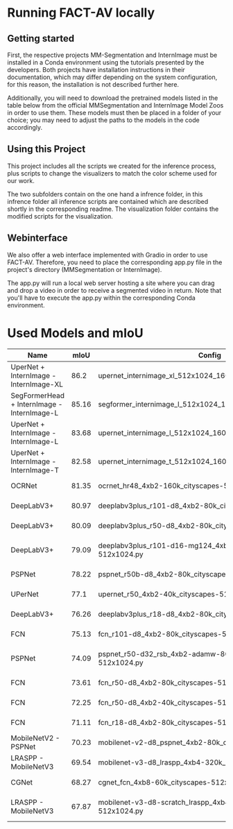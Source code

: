 



# Running FACT-AV locally



## Getting started

First, the respective projects MM-Segmentation and InternImage must be installed in a Conda environment using the tutorials presented by the developers. Both projects have installation instructions in their documentation, which may differ depending on the system configuration, for this reason, the installation is not described further here.

Additionally, you will need to download the pretrained models listed in the table below from the official MMSegmentation and InternImage Model Zoos in order to use them. These models must then be placed in a folder of your choice; you may need to adjust the paths to the models in the code accordingly.

## Using this Project

This project includes all the scripts we created for the inference process, plus scripts to change the visualizers to match the color scheme used for our work.

The two subfolders contain on the one hand a infrence folder, in this infrence folder all inference scripts are contained which are described shortly in the corresponding readme. The visualization folder contains the modified scripts for the visualization.


## Webinterface

We also offer a web interface implemented with Gradio in order to use FACT-AV. Therefore, you need to place the corresponding app.py file in the project's directory (MMSegmentation or InternImage).

The app.py will run a local web server hosting a site where you can drag and drop a video in order to receive a segmented video in return. Note that you'll have to execute the app.py within the corresponding Conda environment.

# Used Models and mIoU



| Name                                        | mIoU  | Config                                                          | Model                                                                                  | Command LaTex                 |
|---------------------------------------------|-------|-----------------------------------------------------------------|----------------------------------------------------------------------------------------|-------------------------------|
| UperNet + InternImage - InternImage-XL      | 86.2  | upernet_internimage_xl_512x1024_160k_mapillary2cityscapes.py    | upernet_internimage_xl_512x1024_160k_mapillary2cityscapes.pth                          | \cite{wang2023internimage}    |
| SegFormerHead + InternImage - InternImage-L | 85.16 | segformer_internimage_l_512x1024_160k_mapillary2cityscapes.py   | segformer_internimage_l_512x1024_160k_mapillary2cityscapes.pth                         | \cite{wang2023internimage}    |
| UperNet + InternImage - InternImage-L       | 83.68 | upernet_internimage_l_512x1024_160k_cityscapes.py               | upernet_internimage_l_512x1024_160k_cityscapes.pth                                     | \cite{wang2023internimage}    |
| UperNet + InternImage - InternImage-T       | 82.58 | upernet_internimage_t_512x1024_160k_cityscapes.py               | upernet_internimage_t_512x1024_160k_cityscapes.pth                                     | \cite{wang2023internimage}    |
| OCRNet                                      | 81.35 | ocrnet_hr48_4xb2-160k_cityscapes-512x1024.py                    | ocrnet_hr48_512x1024_160k_cityscapes_20200602_191037-dfbf1b0c.pth                      | \cite{yuan2021segmentation}   |
| DeepLabV3+                                  | 80.97 | deeplabv3plus_r101-d8_4xb2-80k_cityscapes-512x1024.py           | deeplabv3plus_r101-d8_512x1024_80k_cityscapes_20200606_114143-068fcfe9.pth             | \cite{chen2018encoder}        |
| DeepLabV3+                                  | 80.09 | deeplabv3plus_r50-d8_4xb2-80k_cityscapes-512x1024.py            | deeplabv3plus_r50-d8_512x1024_80k_cityscapes_20200606_114049-f9fb496d.pth              | \cite{chen2018encoder}        |
| DeepLabV3+                                  | 79.09 | deeplabv3plus_r101-d16-mg124_4xb2-40k_cityscapes-512x1024.py    | deeplabv3plus_r101-d16-mg124_512x1024_40k_cityscapes_20200908_005644-cf9ce186.pth      | \cite{chen2018encoder}        |
| PSPNet                                      | 78.22 | pspnet_r50b-d8_4xb2-80k_cityscapes-512x1024.py                  | pspnet_r50b-d8_512x1024_80k_cityscapes_20201225_094315-6344287a.pth                    | \cite{zhao2017pyramid}        |
| UPerNet                                     | 77.1  | upernet_r50_4xb2-40k_cityscapes-512x1024.py                     | upernet_r50_512x1024_40k_cityscapes_20200605_094827-aa54cb54.pth                       | \cite{xiao2018unified}        |
| DeepLabV3+                                  | 76.26 | deeplabv3plus_r18-d8_4xb2-80k_cityscapes-769x769.py             | deeplabv3plus_r18-d8_769x769_80k_cityscapes_20201226_083346-f326e06a.pth               | \cite{chen2018encoder}        |
| FCN                                         | 75.13 | fcn_r101-d8_4xb2-80k_cityscapes-512x1024.py                     | fcn_r101-d8_512x1024_80k_cityscapes_20200606_113038-3fb937eb.pth                       | \cite{long2015fully}          |
| PSPNet                                      | 74.09 | pspnet_r50-d32_rsb_4xb2-adamw-80k_cityscapes-512x1024.py        | pspnet_r50-d32_rsb-pretrain_512x1024_adamw_80k_cityscapes_20220316_141229-dd9c9610.pth | \cite{zhao2017pyramid}        |
| FCN                                         | 73.61 | fcn_r50-d8_4xb2-80k_cityscapes-512x1024.py                      | fcn_r50-d8_512x1024_80k_cityscapes_20200606_113019-03aa804d.pth                        | \cite{long2015fully}          |
| FCN                                         | 72.25 | fcn_r50-d8_4xb2-40k_cityscapes-512x1024.py                      | fcn_r50-d8_512x1024_40k_cityscapes_20200604_192608-efe53f0d.pth                        | \cite{long2015fully}          |
| FCN                                         | 71.11 | fcn_r18-d8_4xb2-80k_cityscapes-512x1024.py                      | fcn_r18-d8_512x1024_80k_cityscapes_20201225_021327-6c50f8b4.pth                        | \cite{long2015fully}          |
| MobileNetV2 - PSPNet                        | 70.23 | mobilenet-v2-d8_pspnet_4xb2-80k_cityscapes-512x1024.py          | pspnet_m-v2-d8_512x1024_80k_cityscapes_20200825_124817-19e81d51.pth                    | \cite{sandler2018mobilenetv2} |
| LRASPP - MobileNetV3                        | 69.54 | mobilenet-v3-d8_lraspp_4xb4-320k_cityscapes-512x1024.py         | lraspp_m-v3-d8_512x1024_320k_cityscapes_20201224_220337-cfe8fb07.pth                   | \cite{howard2019searching}    |
| CGNet                                       | 68.27 | cgnet_fcn_4xb8-60k_cityscapes-512x1024.py                       | cgnet_512x1024_60k_cityscapes_20201101_110254-124ea03b.pth                             | \cite{wu2020cgnet}            |
| LRASPP - MobileNetV3                        | 67.87 | mobilenet-v3-d8-scratch_lraspp_4xb4-320k_cityscapes-512x1024.py | lraspp_m-v3-d8_scratch_512x1024_320k_cityscapes_20201224_220337-9f29cd72.pth           | \cite{howard2019searching}    |


